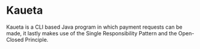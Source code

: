 # Kaueta 
Kaueta is a CLI based Java program in which payment requests can be made, it lastly makes use of the Single Responsibility Pattern and the Open-Closed Principle.
